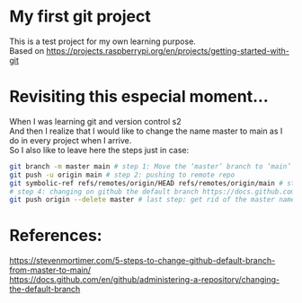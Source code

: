 # My first git project
This is a test project for my own learning purpose.  
Based on https://projects.raspberrypi.org/en/projects/getting-started-with-git 

# Revisiting this especial moment...
When I was learning git and version control s2  
And then I realize that I would like to change the name master to main as I do in every project when I arrive.  
So I also like to leave here the steps just in case:


```bash
git branch -m master main # step 1: Move the ‘master’ branch to ‘main’  
git push -u origin main # step 2: pushing to remote repo  
git symbolic-ref refs/remotes/origin/HEAD refs/remotes/origin/main # step 3: pointing HEAD to main branch  
# step 4: changing on github the default branch https://docs.github.com/en/github/administering-a-repository/changing-the-default-branch  
git push origin --delete master # last step: get rid of the master named branch on the remote repo
```

# References:  
https://stevenmortimer.com/5-steps-to-change-github-default-branch-from-master-to-main/  
https://docs.github.com/en/github/administering-a-repository/changing-the-default-branch 
